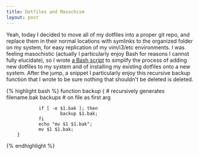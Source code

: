 ```yaml
---
title: Dotfiles and Masochism
layout: post
---
```


Yeah, today I decided to move all of my dotfiles into a proper git repo, and replace them in their normal locations with symlinks to the organized folder on my system, for easy replication of my vim/i3/etc environments. I was feeling masochistic (actually I particularly enjoy Bash for reasons I cannot fully elucidate), so I wrote [a Bash script](https://github.com/thewhitlockian/dotfiles/blob/master/migrate.bash) to simplify the process of adding new dotfiles to my system and of installing my existing dotfiles onto a new system. After the jump, a snippet I particularly enjoy this recursive backup function that I wrote to be sure nothing that shouldn't be deleted is deleted.

{% highlight bash %}
		function backup {
				# recursively generates filename.bak backups
				# on file as first arg

				if [ -e $1.bak ]; then
						backup $1.bak;
				fi
				echo "mv $1 $1.bak";
				mv $1 $1.bak;
		}
{% endhighlight %}
